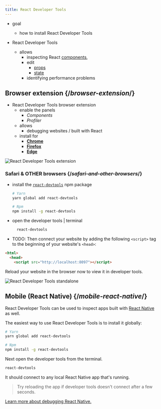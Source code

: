 ```yaml
---
title: React Developer Tools
---
```


* goal
  * how to install React Developer Tools 

* React Developer Tools
  * allows
    * inspecting React [components](your-first-component.md),
    * edit 
      * [props](passing-props-to-a-component.md)
      * [state](state-a-components-memory.md)
    * identifying performance problems

## Browser extension {/*browser-extension*/}

* React Developer Tools browser extension
  * enable the panels
    * _Components_
    * _Profiler_
  * allows
    * debugging websites / built with React
  * install for
    * [**Chrome**](https://chrome.google.com/webstore/detail/react-developer-tools/fmkadmapgofadopljbjfkapdkoienihi?hl=en)
    * [**Firefox**](https://addons.mozilla.org/en-US/firefox/addon/react-devtools/)
    * [**Edge**](https://microsoftedge.microsoft.com/addons/detail/react-developer-tools/gpphkfbcpidddadnkolkpfckpihlkkil)

![React Developer Tools extension](/images/docs/react-devtools-extension.png)

### Safari & OTHER browsers {/*safari-and-other-browsers*/}

* install the [`react-devtools`](https://www.npmjs.com/package/react-devtools) npm package

    ```bash
    # Yarn
    yarn global add react-devtools
    
    # Npm
    npm install -g react-devtools
    ```

* open the developer tools | terminal
    
  ```bash
    react-devtools
    ```

* TODO:
Then connect your website by adding the following `<script>` tag to the beginning of your website's `<head>`:
```html {3}
<html>
  <head>
    <script src="http://localhost:8097"></script>
```

Reload your website in the browser now to view it in developer tools.

![React Developer Tools standalone](/images/docs/react-devtools-standalone.png)

## Mobile (React Native) {/*mobile-react-native*/}
React Developer Tools can be used to inspect apps built with [React Native](https://reactnative.dev/) as well.

The easiest way to use React Developer Tools is to install it globally:
```bash
# Yarn
yarn global add react-devtools

# Npm
npm install -g react-devtools
```

Next open the developer tools from the terminal.
```bash
react-devtools
```

It should connect to any local React Native app that's running.

> Try reloading the app if developer tools doesn't connect after a few seconds.

[Learn more about debugging React Native.](https://reactnative.dev/docs/debugging)
